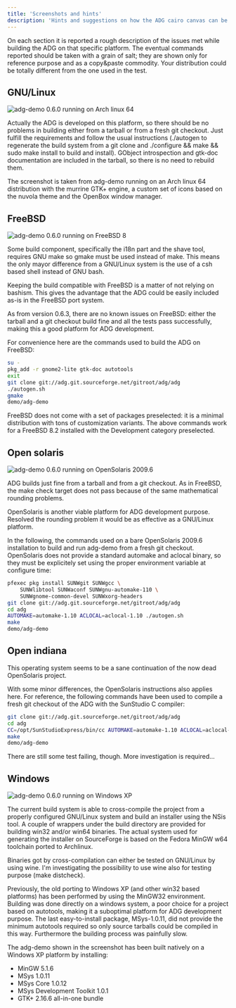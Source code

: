 ```yaml
---
title: 'Screenshots and hints'
description: 'Hints and suggestions on how the ADG cairo canvas can be deployed on different operating systems'
---
```

On each section it is reported a rough description of the issues met while
building the ADG on that specific platform. The eventual commands reported
should be taken with a grain of salt; they are shown only for reference purpose
and as a copy&paste commodity. Your distribution could be totally different
from the one used in the test.

## GNU/Linux
![adg-demo 0.6.0 running on Arch linux 64](img/adg-demo-0.6.0.png)

Actually the ADG is developed on this platform, so there should be no problems
in building either from a tarball or from a fresh git checkout. Just fulfill
the requirements and follow the usual instructions (./autogen to regenerate the
build system from a git clone and ./configure && make && sudo make install to
build and install). GObject introspection and gtk-doc documentation are
included in the tarball, so there is no need to rebuild them.

The screenshot is taken from adg-demo running on an Arch linux 64 distribution
with the murrine GTK+ engine, a custom set of icons based on the nuvola theme
and the OpenBox window manager.

## FreeBSD
![adg-demo 0.6.0 running on FreeBSD 8](img/adg-demo-0.6.0-FreeBSD8.png)

Some build component, specifically the i18n part and the shave tool, requires
GNU make so gmake must be used instead of make. This means the only mayor
difference from a GNU/Linux system is the use of a csh based shell instead of
GNU bash.

Keeping the build compatible with FreeBSD is a matter of not relying on
bashism. This gives the advantage that the ADG could be easily included as-is
in the FreeBSD port system.

As from version 0.6.3, there are no known issues on FreeBSD: either the tarball
and a git checkout build fine and all the tests pass successfully, making this
a good platform for ADG development.

For convenience here are the commands used to build the ADG on FreeBSD:

```bash
su -
pkg_add -r gnome2-lite gtk-doc autotools
exit
git clone git://adg.git.sourceforge.net/gitroot/adg/adg
./autogen.sh
gmake
demo/adg-demo
```

FreeBSD does not come with a set of packages preselected: it is a minimal
distribution with tons of customization variants. The above commands work for a
FreeBSD 8.2 installed with the Development category preselected.

## Open solaris
![adg-demo 0.6.0 running on OpenSolaris 2009.6](img/adg-demo-0.6.0-OpenSolaris2009.png)

ADG builds just fine from a tarball and from a git checkout. As in FreeBSD, the
make check target does not pass because of the same mathematical rounding
problems.

OpenSolaris is another viable platform for ADG development purpose. Resolved
the rounding problem it would be as effective as a GNU/Linux platform.

In the following, the commands used on a bare OpenSolaris 2009.6 installation
to build and run adg-demo from a fresh git checkout. OpenSolaris does not
provide a standard automake and aclocal binary, so they must be explicitely set
using the proper environment variable at configure time:

```bash
pfexec pkg install SUNWgit SUNWgcc \
    SUNWlibtool SUNWaconf SUNWgnu-automake-110 \
    SUNWgnome-common-devel SUNWxorg-headers
git clone git://adg.git.sourceforge.net/gitroot/adg/adg
cd adg
AUTOMAKE=automake-1.10 ACLOCAL=aclocal-1.10 ./autogen.sh
make
demo/adg-demo
```

## Open indiana

This operating system seems to be a sane continuation of the now dead
OpenSolaris project.

With some minor differences, the OpenSolaris instructions also applies here.
For reference, the following commands have been used to compile a fresh git
checkout of the ADG with the SunStudio C compiler:

```bash
git clone git://adg.git.sourceforge.net/gitroot/adg/adg
cd adg
CC=/opt/SunStudioExpress/bin/cc AUTOMAKE=automake-1.10 ACLOCAL=aclocal-1.10 ./autogen.sh
make
demo/adg-demo
```

There are still some test failing, though. More investigation is required...

## Windows
![adg-demo 0.6.0 running on Windows XP](img/adg-demo-0.6.0-MingW.jpeg)

The current build system is able to cross-compile the project from a properly
configured GNU/Linux system and build an installer using the NSis tool. A
couple of wrappers under the build directory are provided for building win32
and/or win64 binaries. The actual system used for generating the installer on
SourceForge is based on the Fedora MinGW w64 toolchain ported to Archlinux.

Binaries got by cross-compilation can either be tested on GNU/Linux by using
wine. I'm investigating the possibility to use wine also for testing purpose
(make distcheck).


Previously, the old porting to Windows XP (and other win32 based platforms) has
been performed by using the MinGW32 environment. Building was done directly on
a windows system, a poor choice for a project based on autotools, making it a
suboptimal platform for ADG development purpose. The last easy-to-install
package, MSys-1.0.11, did not provide the minimum autotools required so only
source tarballs could be compiled in this way. Furthermore the building process
was painfully slow.

The adg-demo shown in the screenshot has been built natively on a Windows XP
platform by installing:

* MinGW 5.1.6
* MSys 1.0.11
* MSys Core 1.0.12
* MSys Development Toolkit 1.0.1
* GTK+ 2.16.6 all-in-one bundle
